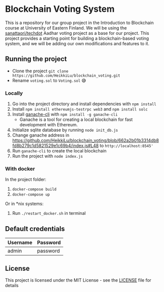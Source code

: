 # Blockchain Voting System

This is a repository for our group project in the Introduction to Blockchain course at University of Eastern Finland. We will be using the [sanattaori/techdot](https://github.com/sanattaori/techdot) Aadhar voting project as a base for our project. This project provides a starting point for building a blockchain-based voting system, and we will be adding our own modifications and features to it.

## Running the project

- Clone the project
`git clone https://github.com/HeikkiLu/blockchain_voting.git`
- Rename `voting.sol` to `Voting.sol` 😅
### Locally
1. Go into the project directory and install dependencies with `npm install`
2. Install `npm install ethereumjs-testrpc web3` and `npm install solc`
3. Install [ganache-cli](https://github.com/trufflesuite/ganache) with `npm install -g ganache-cli`
    - Ganache is a tool for creating a local blockchain for fast development with Ethereum.
4. Initialize sqlite database by running `node init_db.js`
5. Change ganache address in https://github.com/HeikkiLu/blockchain_voting/blob/662a2b01b3314db8fd8b279c1d5821529e1c69b4/index.js#L48 to `http://localhost:8545'`
6. Run `ganache-cli` to create the local blockchain
7. Run the project with `node index.js`

### With docker

In the project folder:
1. `docker-compose build`
2. `docker-compose up`

Or in *nix systems:
1. Run `./restart_docker.sh` in terminal

## Default credentials
| Username | Password |
|----------|----------|
| admin    | password    |



## License

This project is licensed under the MIT License - see the [LICENSE](LICENSE) file for details
